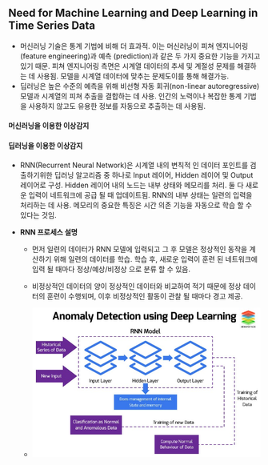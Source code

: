 ## Need for Machine Learning and Deep Learning in Time Series Data

* 머신러닝 기술은 통계 기법에 비해 더 효과적. 이는 머신러닝이 피쳐 엔지니어링 (feature engineering)과 예측 (prediction)과 같은 두 가지 중요한 기능을 가지고 있기 때문. 피쳐 엔지니어링 측면은 시계열 데이터의 추세 및 계절성 문제를 해결하는 데 사용됨. 모델을 시계열 데이터에 맞추는 문제도이를 통해 해결가능.
* 딥러닝은 높은 수준의 예측을 위해 비선형 자동 회귀(non-linear autoregressive) 모델과 시계열의 피쳐 추출을 결합하는 데 사용. 인간의 노력이나 복잡한 통계 기법을 사용하지 않고도 유용한 정보를 자동으로 추출하는 데 사용됨.

#### 머신러닝을 이용한 이상감지
#### 딥러닝을 이용한 이상감지
* RNN(Recurrent Neural Network)은 시계열 내의 변칙적 인 데이터 포인트를 검출하기위한 딥러닝 알고리즘 중 하나로 Input 레이어, Hidden 레이어 및 Output 레이어로 구성. Hidden 레이어 내의 노드는 내부 상태와 메모리를 처리. 둘 다 새로운 입력이 네트워크에 공급 될 때 업데이트됨. RNN의 내부 상태는 일련의 입력을 처리하는 데 사용. 메모리의 중요한 특징은 시간 의존 기능을 자동으로 학습 할 수 있다는 것임.

* **RNN 프로세스 설명**
    * 먼저 일련의 데이터가 RNN 모델에 입력되고 그 후 모델은 정상적인 동작을 계산하기 위해 일련의 데이터를 학습. 학습 후, 새로운 입력이 훈련 된 네트워크에 입력 될 때마다 정상/예상/비정상 으로 분류 할 수 있음.

    * 비정상적인 데이터의 양이 정상적인 데이터와 비교하여 적기 때문에 정상 데이터의 훈련이 수행되며, 이후 비정상적인 활동이 관찰 될 때마다 경고 제공.
    * ![](/img/rnn.jpg)
